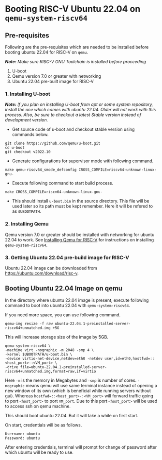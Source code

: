 # Booting RISC-V Ubuntu 22.04 on `qemu-system-riscv64`  

## Pre-requisites  

Following are the pre-requisites which are needed to be installed before booting ubuntu 22.04 for RISC-V on `qemu`.  

_**Note:** Make sure RISC-V GNU Toolchain is installed before proceeding_

1. U-boot
2. Qemu version 7.0 or greater with networking  
3. Ubuntu 22.04 pre-built image for RISC-V

### 1. Installing U-boot  

_**Note:** If you plan on installing U-boot from apt or some system repository, install the one which comes with ubuntu 22.04. Older will not work with this process. Also, be sure to checkout a latest Stable version instead of development version._  

- Get source code of u-boot and checkout stable version using commands below.  

```shell
git clone https://github.com/qemu/u-boot.git
cd u-boot
git checkout v2022.10
```  

- Generate configurations for supervisor mode with following command.  

```shell
make qemu-riscv64_smode_defconfig CROSS_COMPILE=riscv64-unknown-linux-gnu-
```  

- Execute following command to start build process.  

```shell
make CROSS_COMPILE=riscv64-unknown-linux-gnu-
```

- This should install `u-boot.bin` in the source directory. This file will be used later so its path must be kept remember. Here it will be refered to as `$UBOOTPATH`.

### 2. Installing Qemu  

Qemu version 7.0 or greater should be installed with networking for ubuntu 22.04 to work. See [Installing Qemu for RISC-V](Building_qemu.md) for instructions on installing `qemu-system-riscv64`.  

### 3. Getting Ubuntu 22.04 pre-build image for RISC-V

Ubuntu 22.04 image can be downloaded from <https://ubuntu.com/download/risc-v>.  

## Booting Ubuntu 22.04 Image on qemu  

In the directory where ubuntu 22.04 image is present, execute following command to boot into ubuntu 22.04 with `qemu-system-riscv64`.  

If you need more space, you can use following command.  

```shell
qemu-img resize -f raw ubuntu-22.04.1-preinstalled-server-riscv64+unmatched.img +5G
```  

This will increase storage size of the image by 5GB.  

```shell
qemu-system-riscv64 \
-machine virt -nographic -m 2048 -smp 4 \
-kernel $UBOOTPATH/u-boot.bin \
-device virtio-net-device,netdev=eth0 -netdev user,id=eth0,hostfwd=::<host_port>-:<VM_port> \
-drive file=ubuntu-22.04.1-preinstalled-server-riscv64+unmatched.img,format=raw,if=virtio
```  

Here `-m` is the memory in Megabytes and `-smp` is number of cores. `-nographic` means qemu will use same terminal instance instead of opening a new window of its own (which is beneficial while running servers without gui). Whereas `hostfwd=::<host_port>-:<VM_port>` will forward traffic going to port `<host_port>` to port `VM_port`. Due to this port `<host_port>` will be used to access ssh on qemu machine.  

This should boot ubuntu 22.04. But it will take a while on first start.  

On start, credentials will be as follows.  

```shell
Username: ubuntu
Password: ubuntu
```

After entering credentials, terminal will prompt for change of password after which ubuntu will be ready to use.
